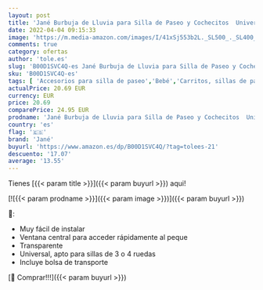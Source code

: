 ```yaml
---
layout: post
title: 'Jané Burbuja de Lluvia para Silla de Paseo y Cochecitos  Universal  Transparente  con Bolsa de Transporte  Ventana Central'
date: 2022-04-04 09:15:33
image: 'https://m.media-amazon.com/images/I/41xSj553b2L._SL500_._SL400_.jpg'
comments: true
category: ofertas
author: 'tole.es'
slug: 'B00D1SVC4Q-es Jané Burbuja de Lluvia para Silla de Paseo y Cochecitos...'
sku: 'B00D1SVC4Q-es'
tags: [ 'Accesorios para silla de paseo','Bebé','Carritos, sillas de paseo y accesorios','Protecciones contra agua y viento','jané', ]
actualPrice: 20.69 EUR
currency: EUR
price: 20.69
comparePrice: 24.95 EUR
prodname: 'Jané Burbuja de Lluvia para Silla de Paseo y Cochecitos  Universal  Transparente  con Bolsa de Transporte  Ventana Central'
country: 'es'
flag: '🇪🇸'
brand: 'Jané'
buyurl: 'https://www.amazon.es/dp/B00D1SVC4Q/?tag=tolees-21'
descuento: '17.07'
average: '13.55'
---
```


Tienes [{{< param title >}}]({{< param buyurl >}}) aqui!

[![{{< param prodname >}}]({{< param image >}})]({{< param buyurl >}})

🔎:

- Muy fácil de instalar
- Ventana central para acceder rápidamente al peque
- Transparente
- Universal, apto para sillas de 3 o 4 ruedas
- Incluye bolsa de transporte

[🛒 Comprar!!!]({{< param buyurl >}})
